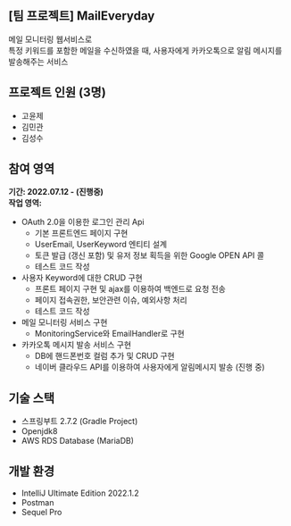 ## [팀 프로젝트] MailEveryday
메일 모니터링 웹서비스로  
특정 키워드를 포함한 메일을 수신하였을 때, 사용자에게 카카오톡으로 알림 메시지를 발송해주는 서비스
## 프로젝트 인원 (3명)  
* 고윤제
* 김민관
* 김성수

## 참여 영역
**기간: 2022.07.12 - (진행중)**  
**작업 영역:**
* OAuth 2.0을 이용한 로그인 관리 Api
  * 기본 프론트엔드 페이지 구현
  * UserEmail, UserKeyword 엔티티 설계
  * 토큰 발급 (갱신 포함) 및 유저 정보 획득을 위한 Google OPEN API 콜
  * 테스트 코드 작성
* 사용자 Keyword에 대한 CRUD 구현 
  * 프론트 페이지 구현 및 ajax를 이용하여 백엔드로 요청 전송
  * 페이지 접속권한, 보안관련 이슈, 예외사항 처리
  * 테스트 코드 작성
* 메일 모니터링 서비스 구현
  * MonitoringService와 EmailHandler로 구현
* 카카오톡 메시지 발송 서비스 구현
  * DB에 핸드폰번호 컬럼 추가 및 CRUD 구현 
  * 네이버 클라우드 API를 이용하여 사용자에게 알림메시지 발송 (진행 중) 

## 기술 스택
* 스프링부트 2.7.2 (Gradle Project) 
* Openjdk8
* AWS RDS Database (MariaDB)

## 개발 환경
* IntelliJ Ultimate Edition 2022.1.2
* Postman
* Sequel Pro
